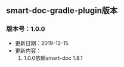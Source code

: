 ## smart-doc-gradle-plugin版本
### 版本号：1.0.0
- 更新日期：2019-12-15  
- 更新内容：
	1. 1.0.0依赖smart-doc 1.8.1

	